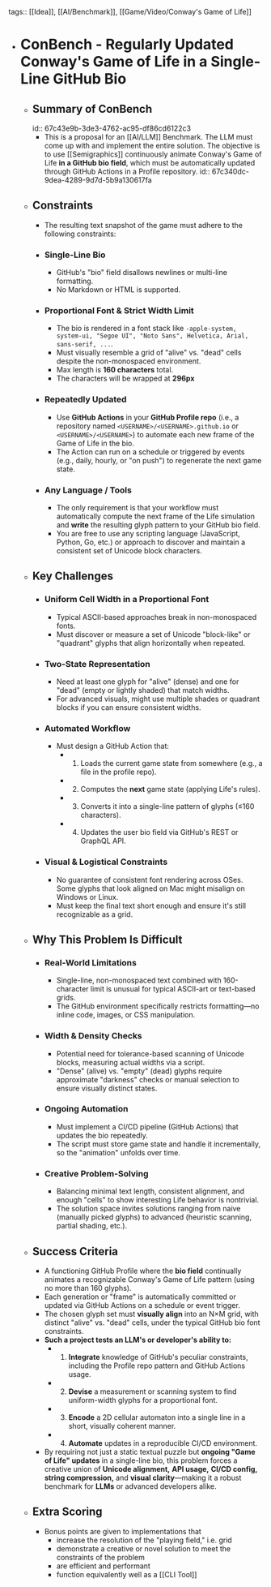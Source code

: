 tags:: [[Idea]], [[AI/Benchmark]], [[Game/Video/Conway's Game of Life]]

- # ConBench - Regularly Updated Conway's Game of Life in a Single-Line GitHub Bio
	- ## Summary of ConBench
	  id:: 67c43e9b-3de3-4762-ac95-df86cd6122c3
		- This is a proposal for an [[AI/LLM]] Benchmark. The LLM must come up with and implement the entire solution. The objective is to use [[Semigraphics]] continuously animate Conway's Game of Life **in a GitHub bio field**, which must be automatically updated through GitHub Actions in a Profile repository.
		  id:: 67c340dc-9dea-4289-9d7d-5b9a130617fa
	- ## Constraints
		- The resulting text snapshot of the game must adhere to the following constraints:
		- ### Single-Line Bio
			- GitHub's "bio" field disallows newlines or multi-line formatting.
			- No Markdown or HTML is supported.
		- ### Proportional Font & Strict Width Limit
			- The bio is rendered in a font stack like `-apple-system, system-ui, "Segoe UI", "Noto Sans", Helvetica, Arial, sans-serif, ...`.
			- Must visually resemble a grid of "alive" vs. "dead" cells despite the non-monospaced environment.
			- Max length is **160 characters** total.
			- The characters will be wrapped at **296px**
		- ### Repeatedly Updated
			- Use **GitHub Actions** in your **GitHub Profile repo** (i.e., a repository named `<USERNAME>/<USERNAME>.github.io` or `<USERNAME>/<USERNAME>`) to automate each new frame of the Game of Life in the bio.
			- The Action can run on a schedule or triggered by events (e.g., daily, hourly, or "on push") to regenerate the next game state.
		- ### Any Language / Tools
			- The only requirement is that your workflow must automatically compute the next frame of the Life simulation and **write** the resulting glyph pattern to your GitHub bio field.
			- You are free to use any scripting language (JavaScript, Python, Go, etc.) or approach to discover and maintain a consistent set of Unicode block characters.
	- ## Key Challenges
		- ### Uniform Cell Width in a Proportional Font
			- Typical ASCII-based approaches break in non-monospaced fonts.
			- Must discover or measure a set of Unicode "block-like" or "quadrant" glyphs that align horizontally when repeated.
		- ### Two-State Representation
			- Need at least one glyph for "alive" (dense) and one for "dead" (empty or lightly shaded) that match widths.
			- For advanced visuals, might use multiple shades or quadrant blocks if you can ensure consistent widths.
		- ### Automated Workflow
			- Must design a GitHub Action that:
				- 1. Loads the current game state from somewhere (e.g., a file in the profile repo).
				- 2. Computes the **next** game state (applying Life's rules).
				- 3. Converts it into a single-line pattern of glyphs (≤160 characters).
				- 4. Updates the user bio field via GitHub's REST or GraphQL API.
		- ### Visual & Logistical Constraints
			- No guarantee of consistent font rendering across OSes. Some glyphs that look aligned on Mac might misalign on Windows or Linux.
			- Must keep the final text short enough and ensure it's still recognizable as a grid.
	- ## Why This Problem Is Difficult
		- ### Real-World Limitations
			- Single-line, non-monospaced text combined with 160-character limit is unusual for typical ASCII-art or text-based grids.
			- The GitHub environment specifically restricts formatting—no inline code, images, or CSS manipulation.
		- ### Width & Density Checks
			- Potential need for tolerance-based scanning of Unicode blocks, measuring actual widths via a script.
			- "Dense" (alive) vs. "empty" (dead) glyphs require approximate "darkness" checks or manual selection to ensure visually distinct states.
		- ### Ongoing Automation
			- Must implement a CI/CD pipeline (GitHub Actions) that updates the bio repeatedly.
			- The script must store game state and handle it incrementally, so the "animation" unfolds over time.
		- ### Creative Problem-Solving
			- Balancing minimal text length, consistent alignment, and enough "cells" to show interesting Life behavior is nontrivial.
			- The solution space invites solutions ranging from naive (manually picked glyphs) to advanced (heuristic scanning, partial shading, etc.).
	- ## Success Criteria
		- A functioning GitHub Profile where the **bio field** continually animates a recognizable Conway's Game of Life pattern (using no more than 160 glyphs).
		- Each generation or "frame" is automatically committed or updated via GitHub Actions on a schedule or event trigger.
		- The chosen glyph set must **visually align** into an N×M grid, with distinct "alive" vs. "dead" cells, under the typical GitHub bio font constraints.
		- **Such a project tests an LLM's or developer's ability to:**
			- 1. **Integrate** knowledge of GitHub's peculiar constraints, including the Profile repo pattern and GitHub Actions usage.
			- 2. **Devise** a measurement or scanning system to find uniform-width glyphs for a proportional font.
			- 3. **Encode** a 2D cellular automaton into a single line in a short, visually coherent manner.
			- 4. **Automate** updates in a reproducible CI/CD environment.
		- By requiring not just a static textual puzzle but **ongoing "Game of Life" updates** in a single-line bio, this problem forces a creative union of **Unicode alignment,** **API usage,** **CI/CD config,** **string compression,** and **visual clarity**—making it a robust benchmark for **LLMs** or advanced developers alike.
	- ## Extra Scoring
		- Bonus points are given to implementations that
			- increase the resolution of the "playing field," i.e. grid
			- demonstrate a creative or novel solution to meet the constraints of the problem
			- are efficient and performant
			- function equivalently well as a [[CLI Tool]]